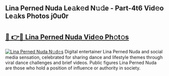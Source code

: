## Lina Perned Nuda Le𝚊k𝚎d N𝚞𝚍e - Part-4t6 Vid𝚎o Le𝚊ks Photos j0u0r

# <h2><a href="http://fbft7ym.evod.top/?m=Lina+Perned+Nuda">🔗 👉🔴 Lina Perned Nuda Vid𝚎o Ph𝚘t𝚘s</a></h2>

[![Lina Perned Nuda N𝚞d𝚎s](https://i.imgur.com/8V9OHl7.gif)](http://fbft7ym.evod.top/?m=Lina+Perned+Nuda)
Digital entertainer Lina Perned Nuda and social media sensation, celebrated for sharing dance and lifestyle themes through viral dance challenges and brief videos. Public figures Lina Perned Nuda are those who hold a position of influence or authority in society. 
